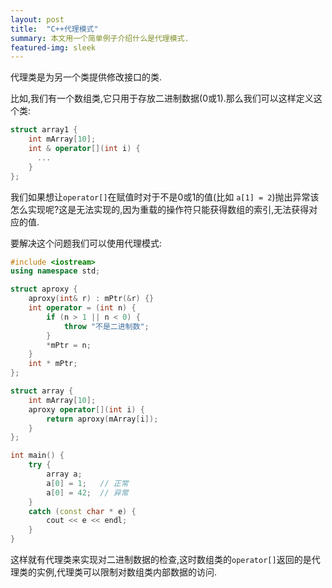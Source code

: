 ```yaml
---
layout: post
title:  "C++代理模式"
summary: 本文用一个简单例子介绍什么是代理模式.
featured-img: sleek
---
```


代理类是为另一个类提供修改接口的类.

比如,我们有一个数组类,它只用于存放二进制数据(0或1).那么我们可以这样定义这个类:

```cpp
struct array1 {
    int mArray[10];
    int & operator[](int i) {
      ...
    }
}; 
```

我们如果想让`operator[]`在赋值时对于不是0或1的值(比如 `a[1] = 2`)抛出异常该怎么实现呢?这是无法实现的,因为重载的操作符只能获得数组的索引,无法获得对应的值.

要解决这个问题我们可以使用代理模式:

```cpp
#include <iostream>
using namespace std;

struct aproxy {
    aproxy(int& r) : mPtr(&r) {}
    int operator = (int n) {
        if (n > 1 || n < 0) {
            throw "不是二进制数";
        }
        *mPtr = n;
    }
    int * mPtr;
};

struct array {
    int mArray[10];
    aproxy operator[](int i) {
        return aproxy(mArray[i]);
    }
};

int main() {
    try {
        array a;
        a[0] = 1;   // 正常
        a[0] = 42;  // 异常
    }
    catch (const char * e) {
        cout << e << endl;
    }
}
```

这样就有代理类来实现对二进制数据的检查,这时数组类的`operator[]`返回的是代理类的实例,代理类可以限制对数组类内部数据的访问.
